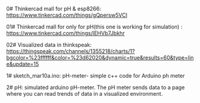 0# Thinkercad mall for pH & esp8266: https://www.tinkercad.com/things/gQpersw5VCl

01# Thinkercad mall for only for pH(this one is working for simulation) : https://www.tinkercad.com/things/lEHVb7Jbkhr

02# Visualized data in thinkspeak: https://thingspeak.com/channels/1355218/charts/1?bgcolor=%23ffffff&color=%23d62020&dynamic=true&results=60&type=line&update=15

1# sketch_mar10a.ino: pH-meter- simple c++ code for Arduino ph meter

2# pH: simulated arduino pH-meter. The pH meter sends data to a page where you can read trends of data in a visualized environment.

